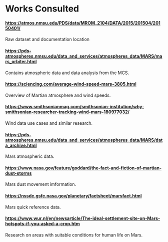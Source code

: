 # Works Consulted

#### https://atmos.nmsu.edu/PDS/data/MROM_2104/DATA/2015/201504/20150401/
  Raw dataset and documentation location
 
#### https://pds-atmospheres.nmsu.edu/data_and_services/atmospheres_data/MARS/mars_orbiter.html
  Contains atmospheric data and data analysis from the MCS.
  
#### https://sciencing.com/average-wind-speed-mars-3805.html
  Overview of Martian atmosphere and wind speeds.
  
#### https://www.smithsonianmag.com/smithsonian-institution/why-smithsonian-researcher-tracking-wind-mars-180977032/
  Wind data use cases and similar research.
  
#### https://pds-atmospheres.nmsu.edu/data_and_services/atmospheres_data/MARS/data_archive.html
  Mars atmospheric data.
  
#### https://www.nasa.gov/feature/goddard/the-fact-and-fiction-of-martian-dust-storms
  Mars dust movement imformation.
  
#### https://nssdc.gsfc.nasa.gov/planetary/factsheet/marsfact.html
  Mars quick reference data.
  
#### https://www.wur.nl/en/newsarticle/The-ideal-settlement-site-on-Mars-hotspots-if-you-asked-a-crop.htm
  Research on areas with suitable conditions for human life on Mars.
